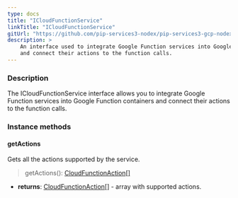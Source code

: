 ```yaml
---
type: docs
title: "ICloudFunctionService"
linkTitle: "ICloudFunctionService"
gitUrl: "https://github.com/pip-services3-nodex/pip-services3-gcp-nodex"
description: >
    An interface used to integrate Google Function services into Google Function containers
    and connect their actions to the function calls.
---
```


### Description

The ICloudFunctionService interface allows you to integrate Google Function services into Google Function containers and connect their actions to the function calls.

### Instance methods

#### getActions
Gets all the actions supported by the service.  

> getActions(): [CloudFunctionAction[]](../cloud_function_action)

- **returns**: [CloudFunctionAction[]](../cloud_function_action) - array with supported actions.

